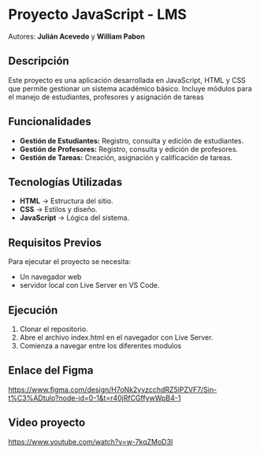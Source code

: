 # Proyecto JavaScript - LMS
Autores: **Julián Acevedo** y **William Pabon**  

## Descripción  
Este proyecto es una aplicación desarrollada en JavaScript, HTML y CSS que permite gestionar un sistema académico básico. Incluye módulos para el manejo de estudiantes, profesores y asignación de tareas

## Funcionalidades  
- **Gestión de Estudiantes:** Registro, consulta y edición de estudiantes.  
- **Gestión de Profesores:** Registro, consulta y edición de profesores.  
- **Gestión de Tareas:** Creación, asignación y calificación de tareas.  
 
## Tecnologías Utilizadas  
- **HTML** → Estructura del sitio.  
- **CSS** → Estilos y diseño.  
- **JavaScript** → Lógica del sistema.  

## Requisitos Previos  
Para ejecutar el proyecto se necesita:  
- Un navegador web 
- servidor local con Live Server en VS Code.  

## Ejecución  
1. Clonar el repositorio.  
2. Abre el archivo index.html en el navegador con Live Server.  
3. Comienza a navegar entre los diferentes modulos

## Enlace del Figma

https://www.figma.com/design/H7oNk2yvzcchdRZ5lPZVF7/Sin-t%C3%ADtulo?node-id=0-1&t=r40jRfCGffywWpB4-1

## Video proyecto
https://www.youtube.com/watch?v=w-7kqZMoD3I
